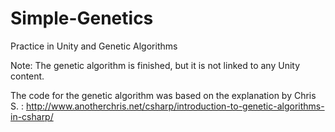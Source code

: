 # Simple-Genetics
Practice in Unity and Genetic Algorithms

Note: The genetic algorithm is finished, but it is not linked to any Unity content.

The code for the genetic algorithm was based on the explanation by Chris S. : http://www.anotherchris.net/csharp/introduction-to-genetic-algorithms-in-csharp/
